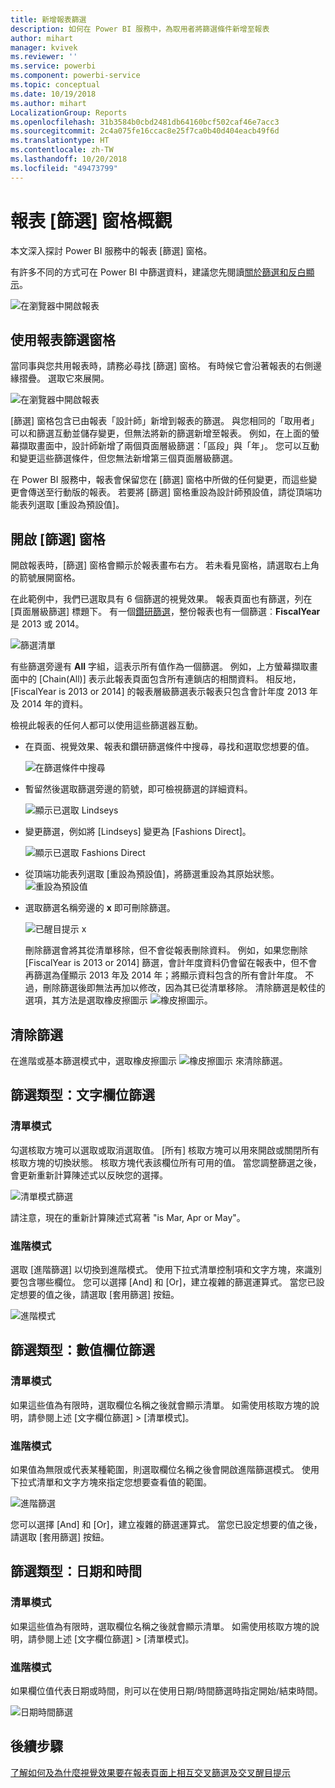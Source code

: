 ```yaml
---
title: 新增報表篩選
description: 如何在 Power BI 服務中，為取用者將篩選條件新增至報表
author: mihart
manager: kvivek
ms.reviewer: ''
ms.service: powerbi
ms.component: powerbi-service
ms.topic: conceptual
ms.date: 10/19/2018
ms.author: mihart
LocalizationGroup: Reports
ms.openlocfilehash: 31b3584b0cbd2481db64160bcf502caf46e7acc3
ms.sourcegitcommit: 2c4a075fe16ccac8e25f7ca0b40d404eacb49f6d
ms.translationtype: HT
ms.contentlocale: zh-TW
ms.lasthandoff: 10/20/2018
ms.locfileid: "49473799"
---
```

# <a name="take-a-tour-of-the-report-filters-pane"></a>報表 [篩選] 窗格概觀
本文深入探討 Power BI 服務中的報表 [篩選] 窗格。

有許多不同的方式可在 Power BI 中篩選資料，建議您先閱讀[關於篩選和反白顯示](../power-bi-reports-filters-and-highlighting.md)。

![在瀏覽器中開啟報表](media/end-user-report-filter/power-bi-browser.png)

## <a name="working-with-the-report-filters-pane"></a>使用報表篩選窗格
當同事與您共用報表時，請務必尋找 [篩選] 窗格。 有時候它會沿著報表的右側邊緣摺疊。 選取它來展開。   

![在瀏覽器中開啟報表](media/end-user-report-filter/power-bi-expanded.png)

[篩選] 窗格包含已由報表「設計師」新增到報表的篩選。 與您相同的「取用者」可以和篩選互動並儲存變更，但無法將新的篩選新增至報表。 例如，在上面的螢幕擷取畫面中，設計師新增了兩個頁面層級篩選：「區段」與「年」。 您可以互動和變更這些篩選條件，但您無法新增第三個頁面層級篩選。

在 Power BI 服務中，報表會保留您在 [篩選] 窗格中所做的任何變更，而這些變更會傳送至行動版的報表。 若要將 [篩選] 窗格重設為設計師預設值，請從頂端功能表列選取 [重設為預設值]。     

## <a name="open-the-filters-pane"></a>開啟 [篩選] 窗格
開啟報表時，[篩選] 窗格會顯示於報表畫布右方。 若未看見窗格，請選取右上角的箭號展開窗格。  

在此範例中，我們已選取具有 6 個篩選的視覺效果。 報表頁面也有篩選，列在 [頁面層級篩選] 標題下。 有一個[鑽研篩選](../power-bi-report-add-filter.md)，整份報表也有一個篩選︰**FiscalYear** 是 2013 或 2014。

![篩選清單](media/end-user-report-filter/power-bi-filter-list.png)

有些篩選旁邊有 **All** 字組，這表示所有值作為一個篩選。  例如，上方螢幕擷取畫面中的 [Chain(All)] 表示此報表頁面包含所有連鎖店的相關資料。  相反地，[FiscalYear is 2013 or 2014] 的報表層級篩選表示報表只包含會計年度 2013 年及 2014 年的資料。

檢視此報表的任何人都可以使用這些篩選器互動。

- 在頁面、視覺效果、報表和鑽研篩選條件中搜尋，尋找和選取您想要的值。 

    ![在篩選條件中搜尋](media/end-user-report-filter/power-bi-filter-search.png)

- 暫留然後選取篩選旁邊的箭號，即可檢視篩選的詳細資料。
  
   ![顯示已選取 Lindseys](media/end-user-report-filter/power-bi-expan-filter.png)
* 變更篩選，例如將 [Lindseys] 變更為 [Fashions Direct]。
  
     ![顯示已選取 Fashions Direct](media/end-user-report-filter/power-bi-filter-chain.png)

* 從頂端功能表列選取 [重設為預設值]，將篩選重設為其原始狀態。    
    ![重設為預設值](media/end-user-report-filter/power-bi-reset-to-default.png)
    
* 選取篩選名稱旁邊的 **x** 即可刪除篩選。
  
    ![已醒目提示 x](media/end-user-report-filter/power-bi-delete-filter.png)

  刪除篩選會將其從清單移除，但不會從報表刪除資料。  例如，如果您刪除 [FiscalYear is 2013 or 2014] 篩選，會計年度資料仍會留在報表中，但不會再篩選為僅顯示 2013 年及 2014 年；將顯示資料包含的所有會計年度。  不過，刪除篩選後即無法再加以修改，因為其已從清單移除。 清除篩選是較佳的選項，其方法是選取橡皮擦圖示 ![橡皮擦圖示](media/end-user-report-filter/power-bi-eraser-icon.png)。
  
  



## <a name="clear-a-filter"></a>清除篩選
 在進階或基本篩選模式中，選取橡皮擦圖示  ![橡皮擦圖示](media/end-user-report-filter/pbi_erasericon.jpg) 來清除篩選。 


## <a name="types-of-filters-text-field-filters"></a>篩選類型：文字欄位篩選
### <a name="list-mode"></a>清單模式
勾選核取方塊可以選取或取消選取值。 [所有]  核取方塊可以用來開啟或關閉所有核取方塊的切換狀態。 核取方塊代表該欄位所有可用的值。  當您調整篩選之後，會更新重新計算陳述式以反映您的選擇。 

![清單模式篩選](media/end-user-report-filter/power-bi-restatement-new.png)

請注意，現在的重新計算陳述式寫著 "is Mar, Apr or May"。

### <a name="advanced-mode"></a>進階模式
選取 [進階篩選]  以切換到進階模式。 使用下拉式清單控制項和文字方塊，來識別要包含哪些欄位。 您可以選擇 [And] 和 [Or]，建立複雜的篩選運算式。 當您已設定想要的值之後，請選取 [套用篩選]  按鈕。  

![進階模式](media/end-user-report-filter/power-bi-advanced.png)

## <a name="types-of-filters-numeric-field-filters"></a>篩選類型：數值欄位篩選
### <a name="list-mode"></a>清單模式
如果這些值為有限時，選取欄位名稱之後就會顯示清單。  如需使用核取方塊的說明，請參閱上述 [文字欄位篩選] &gt; [清單模式]。   

### <a name="advanced-mode"></a>進階模式
如果值為無限或代表某種範圍，則選取欄位名稱之後會開啟進階篩選模式。 使用下拉式清單和文字方塊來指定您想要查看值的範圍。 

![進階篩選](media/end-user-report-filter/power-bi-dropdown-and-text.png)

您可以選擇 [And] 和 [Or]，建立複雜的篩選運算式。 當您已設定想要的值之後，請選取 [套用篩選]  按鈕。

## <a name="types-of-filters-date-and-time"></a>篩選類型：日期和時間
### <a name="list-mode"></a>清單模式
如果這些值為有限時，選取欄位名稱之後就會顯示清單。  如需使用核取方塊的說明，請參閱上述 [文字欄位篩選] &gt; [清單模式]。   

### <a name="advanced-mode"></a>進階模式
如果欄位值代表日期或時間，則可以在使用日期/時間篩選時指定開始/結束時間。  

![日期時間篩選](media/end-user-report-filter/pbi_date-time-filters.png)


## <a name="next-steps"></a>後續步驟
[了解如何及為什麼視覺效果要在報表頁面上相互交叉篩選及交叉醒目提示](end-user-interactions.md)